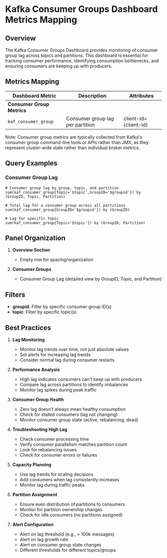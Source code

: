 # Kafka Consumer Groups Dashboard Metrics Mapping

## Overview

The Kafka Consumer Groups Dashboard provides monitoring of consumer group lag across topics and partitions. This dashboard is essential for tracking consumer performance, identifying consumption bottlenecks, and ensuring consumers are keeping up with producers.

## Metrics Mapping

| Dashboard Metric | Description | Attributes |
|-----------------|-----------|-------------|
| **Consumer Group Metrics** |
| `kaf_consumer_group` | Consumer group lag per partition | client-id={client-id} |

Note: Consumer group metrics are typically collected from Kafka's consumer group command-line tools or APIs rather than JMX, as they represent cluster-wide state rather than individual broker metrics.

## Query Examples

### Consumer Group Lag
```promql
# Consumer group lag by group, topic, and partition
sum(kaf_consumer_group{Topic='$topic',GroupID='$groupid'}) by (GroupID, Topic, Partition)

# Total lag for a consumer group across all partitions
sum(kaf_consumer_group{GroupID='$groupid'}) by (GroupID)

# Lag for specific topic
sum(kaf_consumer_group{Topic='$topic'}) by (GroupID, Partition)
```

## Panel Organization

1. **Overview Section**
   - Empty row for spacing/organization

2. **Consumer Groups**
   - Consumer Group Lag (detailed view by GroupID, Topic, and Partition)

## Filters

- **groupid**: Filter by specific consumer group ID(s)
- **topic**: Filter by specific topic(s)

## Best Practices

1. **Lag Monitoring**
   - Monitor lag trends over time, not just absolute values
   - Set alerts for increasing lag trends
   - Consider normal lag during consumer restarts

2. **Performance Analysis**
   - High lag indicates consumers can't keep up with producers
   - Compare lag across partitions to identify imbalances
   - Monitor lag spikes during peak traffic

3. **Consumer Group Health**
   - Zero lag doesn't always mean healthy consumption
   - Check for stalled consumers (lag not changing)
   - Monitor consumer group state (active, rebalancing, dead)

4. **Troubleshooting High Lag**
   - Check consumer processing time
   - Verify consumer parallelism matches partition count
   - Look for rebalancing issues
   - Check for consumer errors or failures

5. **Capacity Planning**
   - Use lag trends for scaling decisions
   - Add consumers when lag consistently increases
   - Monitor lag during traffic peaks

6. **Partition Assignment**
   - Ensure even distribution of partitions to consumers
   - Monitor for partition ownership changes
   - Check for idle consumers (no partitions assigned)

7. **Alert Configuration**
   - Alert on lag threshold (e.g., > 100k messages)
   - Alert on lag growth rate
   - Alert on consumer group state changes
   - Different thresholds for different topics/groups